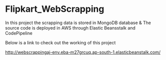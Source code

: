 # Flipkart_WebScrapping

In this project the scrapping data is stored in MongoDB database & The source code is deployed in AWS through Elastic Beansstalk and CodePipeline

Below is a link to check out the working of this project

http://webscrappingaj-env.eba-m27grcuq.ap-south-1.elasticbeanstalk.com/
